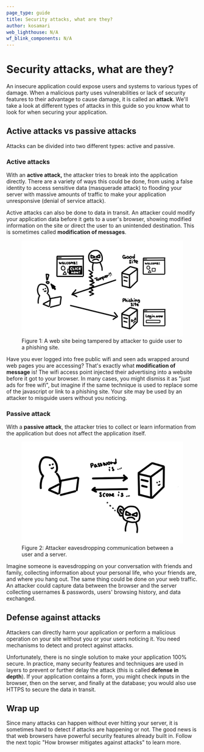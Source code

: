 ```yaml
---
page_type: guide
title: Security attacks, what are they?
author: kosamari
web_lighthouse: N/A
wf_blink_components: N/A
---
```


# Security attacks, what are they?

An insecure application could expose users and systems to various types of
damage. When a malicious party uses vulnerabilities or lack of security features
to their advantage to cause damage, it is called an **attack**. We'll take a
look at different types of attacks in this guide so you know what to look for
when securing your application.

## Active attacks vs passive attacks

Attacks can be divided into two different types: active and passive.

### Active attacks

With an **active attack,** the attacker tries to break into the application
directly. There are a variety of ways this could be done, from using a false
identity to access sensitive data (masquerade attack) to flooding your server
with massive amounts of traffic to make your application unresponsive (denial of
service attack). 

Active attacks can also be done to data in transit. An attacker could modify
your application data before it gets to a user's browser, showing modified
information on the site or direct the user to an unintended destination. This is
sometimes called **modification of messages**.

<figure>
  <img src="./modification.png" alt="modification of message">
  <figcaption>
    Figure 1: A web site being tampered by attacker to guide user to a phishing site.
  </figcaption>
</figure>

<div class="aside note">Have you ever logged into free public wifi and seen ads wrapped around web pages you are accessing? That's exactly what <b>modification of message</b> is! The wifi access point injected their advertising into a website before it got to your browser. In many cases, you might dismiss it as "just ads for free wifi", but imagine if the same technique is used to replace some of the javascript or link to a phishing site. Your site may be used by an attacker to misguide users without you noticing.
</div>

### Passive attack

With a **passive attack**, the attacker tries to collect or learn information
from the application but does not affect the application itself.
<figure class="attempt-right">
  <img src="./passiveattack.png" alt="passive attack">
  <figcaption>
    Figure 2: Attacker eavesdropping communication between a user and a server.
  </figcaption>
</figure>

Imagine someone is eavesdropping on your conversation with friends and family,
collecting information about your personal life, who your friends are, and where
you hang out. The same thing could be done on your web traffic. An attacker
could capture data between the browser and the server collecting usernames &
passwords, users' browsing history, and data exchanged. 

<div class="clearfix"></div>

## Defense against attacks

Attackers can directly harm your application or perform a malicious operation on
your site without you or your users noticing it. You need mechanisms to detect
and protect against attacks.

Unfortunately, there is no single solution to make your application 100% secure.
In practice, many security features and techniques are used in layers to prevent
or further delay the attack (this is called **defense in depth**). If your
application contains a form, you might check inputs in the browser, then on the
server, and finally at the database; you would also use HTTPS to secure the data
in transit.

## Wrap up
Since many attacks can happen without ever hitting your server, it is sometimes
hard to detect if attacks are happening or not. The good news is that web
browsers have powerful security features already built in. Follow the next topic "How browser mitigates against attacks" to learn more.